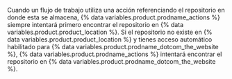Cuando un flujo de trabajo utiliza una acción referenciando el repositorio en donde esta se almacena, {% data variables.product.prodname_actions %} siempre intentará primero encontrar el repositorio en {% data variables.product.product_location %}. Si el repositorio no existe en {% data variables.product.product_location %} y tienes acceso automático habilitado para {% data variables.product.prodname_dotcom_the_website %}, {% data variables.product.prodname_actions %} intentará encontrar el repositorio en {% data variables.product.prodname_dotcom_the_website %}.
